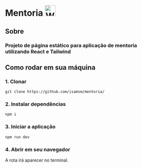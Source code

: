 # Mentoria <img src="https://raw.githubusercontent.com/Tarikul-Islam-Anik/Animated-Fluent-Emojis/master/Emojis/People%20with%20professions/Woman%20Teacher%20Light%20Skin%20Tone.png" alt="Woman Teacher Light Skin Tone" width="35" height="35" />

## Sobre

### Projeto de página estático para aplicação de mentoria utilizando React e Tailwind

## Como rodar em sua máquina

### 1. Clonar

```git clone https://github.com/isamsm/mentoria/```

### 2. Instalar dependências 

```npm i```

### 3. Iniciar a aplicação

```npm run dev```

### 4. Abrir em seu navegador

A rota irá aparecer no terminal.
